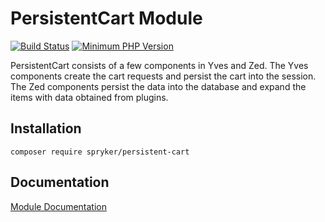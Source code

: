 # PersistentCart Module
[![Build Status](https://travis-ci.org/spryker/persistent-cart.svg)](https://travis-ci.org/spryker/persistent-cart)
[![Minimum PHP Version](https://img.shields.io/badge/php-%3E%3D%207.3-8892BF.svg)](https://php.net/)

PersistentCart consists of a few components in Yves and Zed. The Yves components create the cart requests and persist the cart into the session. The Zed components persist the data into the database and expand the items with data obtained from plugins.

## Installation

```
composer require spryker/persistent-cart
```

## Documentation

[Module Documentation](https://academy.spryker.com/developing_with_spryker/module_guide/checkout_process/persistent-cart.html)
